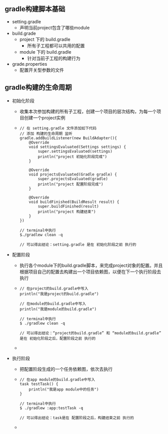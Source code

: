 ## gradle构建脚本基础

- setting.gradle
  - 声明当前project包含了哪些module
- build.grade
  - project 下的 build.gradle
    - 所有子工程都可以共用的配置
  - module 下的 build.gradle
    - 针对当前子工程的构建行为
- grade.properties
  - 配置开关型参数的文件



## gradle构建的生命周期

- 初始化阶段
  - 收集本次参加构建的所有子工程，创建一个项目的层次结构，为每一个项目创建一个project实例
  
  - ```
    // 在 setting.gradle 文件添加如下代码
    // 添加 构建的生命周期 监听
    gradle.addBuildListener(new BuildAdapter(){
        @Override
        void settingsEvaluated(Settings settings) {
            super.settingsEvaluated(settings)
            println("project 初始化阶段完成")
        }
    
        @Override
        void projectsEvaluated(Gradle gradle) {
            super.projectsEvaluated(gradle)
            println("project 配置阶段完成")
        }
    
        @Override
        void buildFinished(BuildResult result) {
            super.buildFinished(result)
            println("project 构建结束")
        }
    })
    
    // terminal中执行
    $./gradlew clean -q
    
    // 可以得出结论：setting.gradle 是在 初始化阶段之前 执行的
    ```
  
- 配置阶段
  
  - 执行各个module下的build.gradle脚本，来完成project对象的配置。并且根据项目自己的配置去构建出一个项目依赖图，以便在下一个执行阶段去执行
  
  - ```
    // 在project的build.gradle中写入
    println("我是project的build.gradle")
    
    // 在module的build.gradle中写入
    println("我是module的build.gradle")
    
    // terminal中执行
    $ ./gradlew clean -q
    
    // 可以得出结论：“project的build.gradle” 和 “module的build.gradle” 是在 初始化阶段之后，配置阶段之前 执行的
    ```
  
  - 
  
- 执行阶段

  - 把配置阶段生成的一个任务依赖图，依次去执行

  - ```
    // 在app module的build.gradle中写入
    task testTask() {
    	println("我是app module中的任务")
    }
    
    // terminal中执行
    $ ./gradlew :app:testTask -q
    
    // 可以得出结论：task是在 配置阶段之后，构建结束之前 执行的
    ```

  - 


